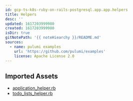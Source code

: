 ```yaml
---
id: gcp-ts-k8s-ruby-on-rails-postgresql.app.app.helpers
title: Helpers
desc: ''
updated: 1617203999980
created: 1617203999980
isDir: true
gitNotePath: '{{ noteHiearchy }}/README.md'
sources:
  - name: pulumi examples
    url: 'https://github.com/pulumi/examples'
    license: Apache License 2.0
---
```

## Imported Assets

- [application_helper.rb](/assets/application_helper.rb)
- [todo_lists_helper.rb](/assets/todo_lists_helper.rb)

